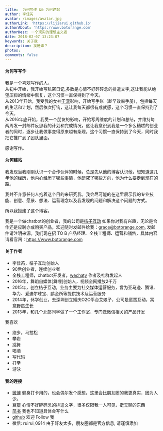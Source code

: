 ```yaml
---
title:  为何写作 && 为何建站
author: 李佳芮
avatar: /images/avatar.jpg
authorLink: 'https://lijiarui.github.io'
authorAbout: 'https://www.botorange.com'
authorDesc: 一个现实的理想主义者
date: 2018-02-07 13:23:07
keywords: 关于我
description: 我是谁？
photos:
comments: false
---
```


#### 为何写写作

我是一个喜欢写作的人。      
从初中开始，我开始写私密日记,多数是心情不好碎碎念的排遣文字,这让我能从绝望压抑的情绪中恢复，这个习惯一直保持到了今天。          
从2013年开始，我受我的女神[王潇](https://weibo.com/invinciblesexychildwomen)影响，开始写手账（趁早效率手册），包括每天的生活和计划，然后依次打钩，这让我每天都很有成就感，这个习惯一直保持到了今天。     
从2016年底开始，我受一个朋友的影响，开始写周维度的计划和总结，并维持每两周发一封邮件反思我的计划和完成情况，这让我意识到我是一个多么糟糕的创业者的同时，逐步让我做事变得原来越有条理，这个习惯一直保持到了今天，同时我把它推广到了团队里面。      

感谢写作。   

#### 为何建站

我发现当我刚刚认识一个合作伙伴的时候，总是先从他的博客认识他，想知道这几年他的经历，他内心经历了哪些事情，他研究了哪些方向，他为什么要走到现在的路。

我并不介意任何人抱着这个目的来研究我。我会尽可能的在这里展示我的专业技能、创意、愿景、想法、运营理念以及我发现的问题和解决这个问题的方式。     

所以我搭建了这个博客。    

我是一个做chatbot的创业者，我的公司是[桔子互动](https://www.botorange.com)  如果你对我有兴趣，无论是合作还是应聘亦或购买产品，欢迎随时发邮件给我：grace@botorange.com, 发邮件请注明来源。我们现在招 TO B 产品经理、全栈工程师、运营和销售，具体内容请看官网：https://www.botorange.com

#### 关于作者

- 李佳芮，桔子互动创始人
- 90后创业者，连续创业者
- 全栈工程师，chatbot开发者，[wechaty](github.com/chatie/wechaty) 作者及社群发起人
- 2016年，舞蹈自媒体[舞哩]创始人，视频全网播放2千万
- 2015年，创立桔子互动，业务主要为社交媒体运营服务，曾为亚马逊、腾讯、华为、爱迪尔珠宝、鹏金所等提供技术及运营服务
- 2014年，休学创业，去深圳创立婚庆O2O平台艾娘子，公司是蛮蛮互动，寓意野蛮生长
- 2013年，和几个北邮同学做了一个工作室，专门做微信相关的产品开发

我喜欢
- 跑步，马拉松
- 攀岩
- 跳舞
- 喝酒
- 写代码
- 打拳
- 游泳

#### 我的连接

- [微博](https://weibo.com/u/2175505900) 健身打卡用的，也会偶尔发个感想，这里会比朋友圈的我更真实，因为人少。
- [豆瓣](https://www.douban.com/people/83079271/) 心情不好碎碎念的排遣文字，很多仅限我一人可见，挺无聊的东西
- [简书](https://www.jianshu.com/u/ac5aaa7ad293) 我也不知道具体会写什么
- [github](https://github.com/lijiarui) 欢迎 Follow 我
- 微信: ruirui_0914 由于好友太多，朋友圈都是官方信息, 请谨慎添加
